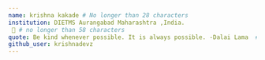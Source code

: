 ```yaml
---
name: krishna kakade # No longer than 28 characters
institution: DIETMS Aurangabad Maharashtra ,India. 
 🚩 # no longer than 58 characters
quote: Be kind whenever possible. It is always possible. -Dalai Lama  # no longer than 100 characters, avoid using quotes(") to guarantee the format remains the same.
github_user: krishnadevz
---
```

